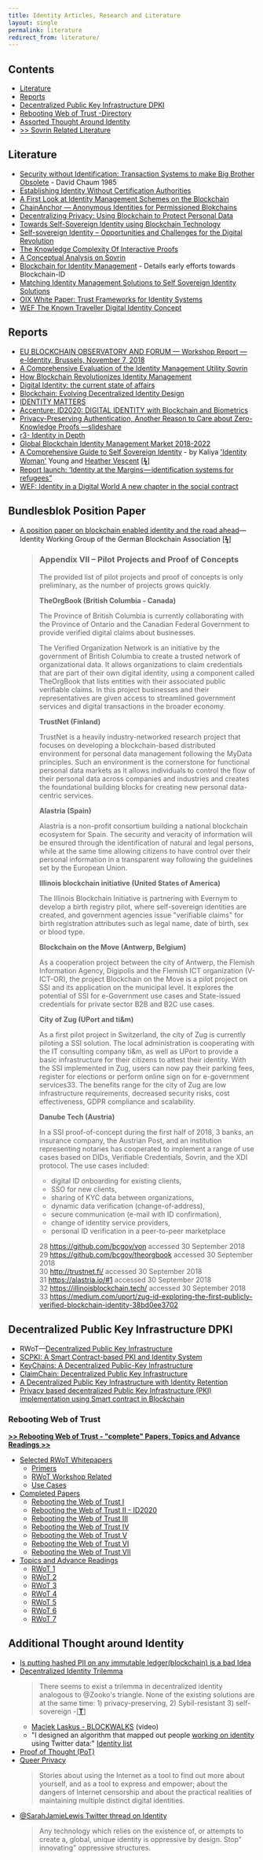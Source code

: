 ```yaml
---
title: Identity Articles, Research and Literature
layout: single
permalink: literature
redirect_from: literature/
---
```



## Contents

* [Literature](#literature)
* [Reports](#reports)
* [Decentralized Public Key Infrastructure DPKI](#decentralized-public-key-infrastructure-dpki)
* [Rebooting Web of Trust -Directory](#rebooting-web-of-trust)
* [Assorted Thought Around Identity](#assorted-thought-around-identity)
* [>> Sovrin Related Literature](/id-initiatives/indy-ecosystem/literature/)


## Literature

* [Security without Identification: Transaction Systems to make Big Brother Obsolete](https://www.cs.ru.nl/~jhh/pub/secsem/chaum1985bigbrother.pdf) - David Chaum 1985
* [Establishing Identity Without Certification Authorities](https://irl.cs.ucla.edu/~yingdi/pub/papers/Ellison-OldFriend-USENIX-Security-1996.pdf)
* [A First Look at Identity Management Schemes on the Blockchain](https://arxiv.org/pdf/1801.03294.pdf)
* [ChainAnchor — Anonymous Identities for Permissioned Blokchains](http://connection.mit.edu/wp-content/uploads/sites/29/2014/12/Anonymous-Identities-for-Permissioned-Blockchains2.pdf)
* [Decentralizing Privacy: Using Blockchain to Protect Personal Data](http://web.media.mit.edu/~guyzys/data/ZNP15.pdf)
* [Towards Self-Sovereign Identity using Blockchain Technology](https://essay.utwente.nl/71274/1/Baars_MA_BMS.pdf)
* [Self-sovereign Identity –	Opportunities and Challenges for the Digital Revolution](https://arxiv.org/pdf/1712.01767.pdf)
* [The Knowledge Complexity Of Interactive Proofs](http://citeseerx.ist.psu.edu/viewdoc/download?doi=10.1.1.419.8132&)
* [A Conceptual Analysis on Sovrin](https://www.researchgate.net/publication/323144927_A_Conceptual_Analysis_on_Sovrin)
* [Blockchain for Identity Management](https://www.cs.bgu.ac.il/~frankel/TechnicalReports/2016/16-02.pdf) - Details early efforts towards Blockchain-ID
* [Matching Identity Management Solutions to Self Sovereign Identity Solutions](https://www.slideshare.net/TommyKoens/matching-identity-management-solutions-to-selfsovereign-identity-principles)
* [OIX White Paper: Trust Frameworks for Identity Systems](https://www.oixnet.org/news-whitepaper/)
* [WEF The Known Traveller Digital Identity Concept](http://www3.weforum.org/docs/WEF_The_Known_Traveller_Digital_Identity_Concept.pdf)

## Reports
* [EU BLOCKCHAIN OBSERVATORY AND FORUM — Workshop Report — e-Identity, Brussels, November 7, 2018](https://www.eublockchainforum.eu/sites/default/files/reports/workshop_5_report_-_e-identity.pdf)
* [A Comprehensive Evaluation of the Identity Management Utility Sovrin](https://dutchblockchaincoalition.org/uploads/pdf/Blockchain-Sovrin-rapport.pdf)
* [How Blockchain Revolutionizes Identity Management](https://www.accenture-insights.nl/en-us/articles/how-blockchain-will-revolutionize-identity-management)
* [Digital Identity: the current state of affairs](https://www.bbvaresearch.com/wp-content/uploads/2018/02/Digital-Identity_the-current-state-of-affairs.pdf)
* [Blockchain: Evolving Decentralized Identity Design](https://www.gartner.com/doc/3834863/blockchain-evolving-decentralized-identity-design)
* [IDENTITY MATTERS](https://cboxxtest.files.wordpress.com/2017/09/cboxxidentitymatters04.pdf)
* [Accenture: ID2020: DIGITAL IDENTITY with Blockchain and Biometrics](https://www.accenture.com/us-en/insight-blockchain-id2020)
* [Privacy-Preserving Authentication, Another Reason to Care about Zero-Knowledge Proofs —slideshare](https://www.slideshare.net/eralcnoslen/privacypreserving-authentication-another-reason-to-care-about-zeroknowledge-proofs)
* [r3- Identity in Depth](https://www.r3.com/wp-content/uploads/2017/06/Identity_indepth_r3.pdf)
* [Global Blockchain Identity Management Market 2018-2022](https://www.technavio.com/report/global-blockchain-identity-management-market-analysis-share-2018)
* [A Comprehensive Guide to Self Sovereign Identity](https://ssiscoop.com/) - by Kaliya ['Identity Woman'](https://twitter.com/IdentityWoman) Young and [Heather Vescent](https://twitter.com/heathervescent) [[**ϟ**](https://www.thepaypers.com/expert-opinion/10-things-you-need-to-know-about-self-sovereign-identity-part-1/774556)]
* [Report launch: ‘Identity at the Margins — identification systems for refugees”](https://medium.com/caribou-digital/report-launch-identity-at-the-margins-identification-systems-for-refugees-69466244fa62)
* [WEF: Identity in a Digital World A new chapter in the social contract](http://www3.weforum.org/docs/WEF_INSIGHT_REPORT_Digital%20Identity.pdf)

## Bundlesblok Position Paper

* [A position paper on blockchain enabled identity and the road ahead](https://www.bundesblock.de/wp-content/uploads/2018/10/ssi-paper.pdf)—Identity Working Group of the German Blockchain Association [[**ϟ**](https://www.bundesblock.de/2018/10/23/position-paper-self-sovereign-identity/)]
  >### Appendix VII – Pilot Projects and Proof of Concepts
  >
  >The provided list of pilot projects and proof of concepts is only preliminary, as the number of projects grows quickly.
  >
  >**TheOrgBook (British Columbia - Canada)**
  >
  >The Province of British Columbia is currently collaborating with the Province of Ontario and the Canadian Federal Government to provide verified digital claims about businesses. 
  >
  >The Verified Organization Network is an initiative by the government of British Columbia to create a trusted network of organizational data. It allows organizations to claim credentials that are part of their own digital identity, using a component called TheOrgBook that lists entities with their associated public verifiable claims. In this project businesses and their representatives are given access to streamlined government services and digital transactions in the broader economy.
  >
  > **TrustNet (Finland)**
  >
  > TrustNet is a heavily industry-networked research project that focuses on developing a blockchain-based distributed environment for personal data management following the MyData principles. Such an environment is the cornerstone for functional personal data markets as it allows individuals to control the flow of their personal data across companies and industries and creates the foundational building blocks for creating new personal data-centric services.
  >
  > **Alastria (Spain)**
  >
  > Alastria is a non-profit consortium building a national blockchain ecosystem for Spain. The security and veracity of information will be ensured through the identification of natural and legal persons, while at the same time allowing citizens to have control over their personal information in a transparent way following the guidelines set by the European Union.
  >
  > **Illinois blockchain initiative (United States of America)**
  >
  > The Illinois Blockchain Initiative is partnering with Evernym to develop a birth registry pilot, where self-sovereign identities are created, and government agencies issue "verifiable claims" for birth registration attributes such as legal name, date of birth, sex or blood type. 
  >
  > **Blockchain on the Move (Antwerp, Belgium)**
  >
  > As a cooperation project between the city of Antwerp, the Flemish Information Agency, Digipolis and the Flemish ICT organization (V-ICT-OR), the project Blockchain on the Move is a pilot project on SSI and its application on the municipal level. It explores the potential of SSI for e-Government use cases and State-issued credentials for private sector B2B and B2C use cases.
  >
  > **City of Zug (UPort and ti&m)**
  >
  > As a first pilot project in Switzerland, the city of Zug is currently piloting a SSI solution. The local administration is cooperating with the IT consulting company ti&m, as well as UPort to provide a basic infrastructure for their citizens to attest their identity. With the SSI implemented in Zug, users can now pay their parking fees, register for elections or perform online sign on for e-government services33. The benefits range for the city of Zug are low infrastructure requirements, decreased security risks, cost effectiveness, GDPR compliance and scalability.
  >
  > **Danube Tech (Austria)**
  >
  >In a SSI proof-of-concept during the first half of 2018, 3 banks, an insurance company, the Austrian Post, and an institution representing notaries has cooperated to implement a range of use cases based on DIDs, Verifiable Credentials, Sovrin, and the XDI protocol. The use cases included:
  > * digital ID onboarding for existing clients,
  > * SSO for new clients,
  > * sharing of KYC data between organizations,
  > * dynamic data verification (change-of-address),
  > * secure communication (e-mail with ID confirmation),
  > * change of identity service providers,
  > * personal ID verification in a peer-to-peer marketplace
  >
  > 28 https://github.com/bcgov/von accessed 30 September 2018\
  > 29 https://github.com/bcgov/theorgbook accessed 30 September 2018\
  > 30 http://trustnet.fi/ accessed 30 September 2018\
  > 31 https://alastria.io/#1 accessed 30 September 2018\
  > 32 https://illinoisblockchain.tech/ accessed 30 September 2018\
  > 33 https://medium.com/uport/zug-id-exploring-the-first-publicly-verified-blockchain-identity-38bd0ee3702



## Decentralized Public Key Infrastructure DPKI
* RWoT—[Decentralized Public Key Infrastructure](https://github.com/WebOfTrustInfo/rebooting-the-web-of-trust/blob/master/final-documents/dpki.pdf)
* [SCPKI: A Smart Contract-based PKI and Identity System](http://www0.cs.ucl.ac.uk/staff/M.AlBassam/publications/scpki-bcc17.pdf)
* [KeyChains: A Decentralized Public-Key Infrastructure](https://drum.lib.umd.edu/bitstream/handle/1903/3332/0.pdf?sequence=1&isAllowed=y)
* [ClaimChain: Decentralized Public Key Infrastructure](https://www.researchgate.net/publication/318584251_ClaimChain_Decentralized_Public_Key_Infrastructure)
* [A Decentralized Public Key Infrastructure with Identity Retention](https://eprint.iacr.org/2014/803.pdf)
* [Privacy based decentralized Public Key Infrastructure
(PKI) implementation using Smart contract in
Blockchain](https://isrdc.iitb.ac.in/blockchain/workshops/2017-iitb/papers/paper-11%20-%20Decentralized%20PKI%20in%20blockchain%20and%20Smart%20contract.pdf)

### Rebooting Web of Trust

[**>> Rebooting Web of Trust - "complete" Papers, Topics and Advance Readings >>**](rebooting-web-of-trust.md)
* [Selected RWoT Whitepapers](rebooting-web-of-trust.md#selected-rebooting-web-of-trust-whitepapers)
  * [Primers](rebooting-web-of-trust.md#primers)
  * [RWoT Workshop Related](rebooting-web-of-trust.md#rwot-workshop-related)
  * [Use Cases](rebooting-web-of-trust.md#use-cases) 
* [Completed Papers](rebooting-web-of-trust.md#completed-papers)
  * [Rebooting the Web of Trust I](rebooting-web-of-trust.md#rebooting-the-web-of-trust-i)
  * [Rebooting the Web of Trust II - ID2020](rebooting-web-of-trust.md#rebooting-the-web-of-trust-ii---id2020)
  * [Rebooting the Web of Trust III](rebooting-web-of-trust.md#rebooting-the-web-of-trust-iii)
  * [Rebooting the Web of Trust IV](rebooting-web-of-trust.md#rebooting-the-web-of-trust-iv)
  * [Rebooting the Web of Trust V](rebooting-web-of-trust.md#rebooting-the-web-of-trust-v)
  * [Rebooting the Web of Trust VI](rebooting-web-of-trust.md#rebooting-the-web-of-trust-vi)
  * [Rebooting the Web of Trust VII](rebooting-web-of-trust.md#rebooting-the-web-of-trust-vii)
* [Topics and Advance Readings](#topics-and-advance-readings)
  * [RWoT 1](#rwot-1)
  * [RWoT 2](#rwot-id2020)
  * [RWoT 3](#rwot-3)
  * [RWoT 4](#rwot-4)
  * [RWoT 5](#rwot-5)
  * [RWoT 6](#rwot-6)
  * [RWoT 7](#rwot-7)

## Additional Thought around Identity
* [Is putting hashed PII on any immutable ledger(blockchain) is a bad Idea](https://identitywoman.net/putting-hashed-pii-immutable-ledgerblockchain-bad-idea/)
* [Decentralized Identity Trilemma](http://maciek.blog/decentralized-identity-trilemma/)
   >There seems to exist a trilemma in decentralized identity analogous to @Zooko's triangle. None of the existing solutions are at the same time: 1) privacy-preserving, 2) Sybil-resistant 3) self-sovereign -[[**T**](https://twitter.com/MaciekLaskus/status/1031859093072424960)]
   * [Maciek Laskus - BLOCKWALKS](https://www.youtube.com/watch?v=KAgJpQfQXxs) (video)
   * "I designed an algorithm that mapped out people [working on identity](https://twitter.com/MaciekLaskus/status/1066780557906976768) using Twitter data:" [Identity list](https://docs.google.com/spreadsheets/d/1hBBVA0-jqmRRZ_JFQ8HEck9tFub7crsqRzlBZWf01xg/edit?usp=sharing)
* [Proof of Thought (PoT)](https://bitcointalk.org/index.php?topic=4459113.0)
* [Queer Privacy](https://leanpub.com/queerprivacy)
   >Stories about using the Internet as a tool to find out more about yourself, and as a tool to express and empower; about the dangers of Internet censorship and about the practical realities of maintaining multiple distinct digital identities. 
* [@SarahJamieLewis Twitter thread on Identity](https://twitter.com/SarahJamieLewis/status/1041043532654542848)
   >Any technology which relies on the existence of, or attempts to create a, global, unique identity is oppressive by design. Stop" innovating" oppressive structures.

